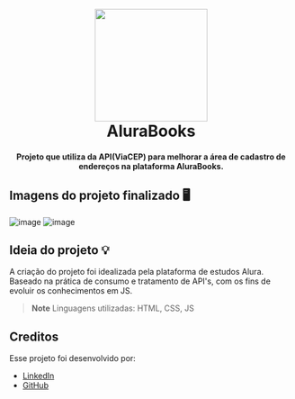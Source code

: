 <h1 align="center">
  <br>
  <img src="https://user-images.githubusercontent.com/90341044/221121724-ade56442-59b2-46f8-a185-7c73742e10cc.png" alt="" width="200">
  <br>
  AluraBooks
  <br>
</h1>

<h4 align="center">Projeto que utiliza da API(ViaCEP) para melhorar a área de cadastro de endereços na plataforma AluraBooks.</h4>


## Imagens do projeto finalizado 🖥️
![image](https://user-images.githubusercontent.com/90341044/221122248-9bbb5858-0edc-4641-83a8-be562f186413.png)
![image](https://user-images.githubusercontent.com/90341044/221122311-427dde2c-70ee-46ed-96de-b417b3b34379.png)



## Ideia do projeto 💡
A criação do projeto foi idealizada pela plataforma de estudos Alura.
Baseado na prática de consumo e tratamento de API's, com os fins de evoluir os conhecimentos em JS.

> **Note**
> Linguagens utilizadas: HTML, CSS, JS



## Creditos

Esse projeto foi desenvolvido por:

- [LinkedIn](https://www.linkedin.com/in/pedroherna/)
- [GitHub](https://github.com/PedroHerna)
